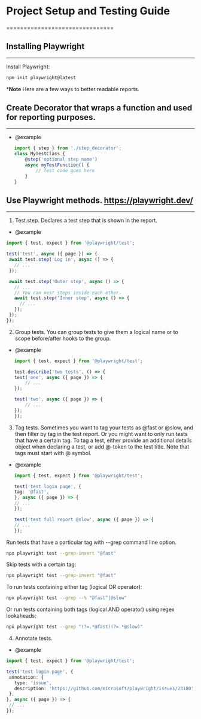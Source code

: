 # Project Setup and Testing Guide
===============================

## Installing Playwright
-------------------------

Install Playwright:
```bash
npm init playwright@latest
```

***Note** Here are a few ways to better readable reports. 

## Create Decorator that wraps a function and used for reporting purposes.
-------------------------
 * @example
 ```ts
    import { step } from './step_decorator';
    class MyTestClass {
        @step('optional step name')
        async myTestFunction() {
            // Test code goes here
        }
    }
 ```

## Use Playwright methods. https://playwright.dev/
-------------------------


1. Test.step. Declares a test step that is shown in the report.

* @example
 ```ts
import { test, expect } from '@playwright/test';

test('test', async ({ page }) => {
  await test.step('Log in', async () => {
    // ...
  });

  await test.step('Outer step', async () => {
    // ...
    // You can nest steps inside each other.
    await test.step('Inner step', async () => {
      // ...
    });
  });
});
```
2. Group tests. You can group tests to give them a logical name or to scope before/after hooks to the group.

 * @example
 ```ts
    import { test, expect } from '@playwright/test';

    test.describe('two tests', () => {
    test('one', async ({ page }) => {
        // ...
    });

    test('two', async ({ page }) => {
        // ...
    });
    });
 ```

3. Tag tests. 
Sometimes you want to tag your tests as @fast or @slow, and then filter by tag in the test report. Or you might want to only run tests that have a certain tag.
To tag a test, either provide an additional details object when declaring a test, or add @-token to the test title. Note that tags must start with @ symbol.

* @example
 ```ts
    import { test, expect } from '@playwright/test';

    test('test login page', {
    tag: '@fast',
    }, async ({ page }) => {
    // ...
    });

    test('test full report @slow', async ({ page }) => {
    // ...
    });
 ```
Run tests that have a particular tag with --grep command line option.
```bash
npx playwright test --grep-invert "@fast"
```
Skip tests with a certain tag:
```bash
npx playwright test --grep-invert "@fast"
```
To run tests containing either tag (logical OR operator):
```bash
npx playwright test --grep --% "@fast^|@slow"
```
Or run tests containing both tags (logical AND operator) using regex lookaheads:
```bash
npx playwright test --grep "(?=.*@fast)(?=.*@slow)"
```

4. Annotate tests.

* @example
 ```ts
import { test, expect } from '@playwright/test';

test('test login page', {
  annotation: {
    type: 'issue',
    description: 'https://github.com/microsoft/playwright/issues/23180',
  },
}, async ({ page }) => {
  // ...
});
 ```

